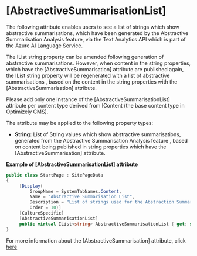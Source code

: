 # [AbstractiveSummarisationList]

The following attribute enables users to see a list of strings which show abstractive summarisations, which have been generated by the Abstractive Summarisation Analysis feature, via the Text Analytics API which is part of the Azure AI Language Service.

The IList string property can be amended following generation of abstractive summarisations. 
However, when content in the string properties, which have the [AbstractiveSummarisation] attribute are published again, 
the IList string property will be regenerated with a list of abstractive summarisations , 
based on the content in the string properties with the [AbstractiveSummarisation] attribute.

Please add only one instance of the [AbstractiveSummarisationList] attribute per content type derived from IContent 
(the base content type in Optimizely CMS).

The attribute may be applied to the following property types:
- **String:** List of String values which show abstractive summarisations, generated from the Abstractive Summarisation Analysis feature , based on content being published in string properties which have the [AbstractiveSummarisation] attribute.

**Example of [AbstractiveSummarisationList] attribute**
``` C#
public class StartPage : SitePageData
{
     [Display(
         GroupName = SystemTabNames.Content,
         Name = "Abstractive Summarisation List",
         Description = "List of strings used for the Abstraction Summarisation feature",
         Order = 10)]
     [CultureSpecific]
     [AbstractiveSummarisationList]
     public virtual IList<string> AbstractiveSummarisationList { get; set; }
}
```
For more information about the [AbstractiveSummarisation] attribute, click [here](https://github.com/AnilOptimizely/Patel-Azure.AI.Language.Optimizely/blob/develop/docs/Feature/AbstractiveSummarisation.md)
